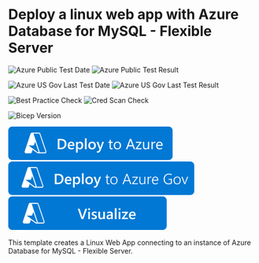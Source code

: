 # Deploy a linux web app with Azure Database for MySQL - Flexible Server

![Azure Public Test Date](https://azurequickstartsservice.blob.core.windows.net/badges/quickstarts/microsoft.dbformysql/flexible-server/linux-web-app-with-mysql/PublicLastTestDate.svg)
![Azure Public Test Result](https://azurequickstartsservice.blob.core.windows.net/badges/quickstarts/microsoft.dbformysql/flexible-server/linux-web-app-with-mysql/PublicDeployment.svg)

![Azure US Gov Last Test Date](https://azurequickstartsservice.blob.core.windows.net/badges/quickstarts/microsoft.dbformysql/flexible-server/linux-web-app-with-mysql/FairfaxLastTestDate.svg)
![Azure US Gov Last Test Result](https://azurequickstartsservice.blob.core.windows.net/badges/quickstarts/microsoft.dbformysql/flexible-server/linux-web-app-with-mysql/FairfaxDeployment.svg)

![Best Practice Check](https://azurequickstartsservice.blob.core.windows.net/badges/quickstarts/microsoft.dbformysql/flexible-server/linux-web-app-with-mysql/BestPracticeResult.svg)
![Cred Scan Check](https://azurequickstartsservice.blob.core.windows.net/badges/quickstarts/microsoft.dbformysql/flexible-server/linux-web-app-with-mysql/CredScanResult.svg)

![Bicep Version](https://azurequickstartsservice.blob.core.windows.net/badges/quickstarts/microsoft.dbformysql/flexible-server/linux-web-app-with-mysql/BicepVersion.svg)

[![Deploy To Azure](https://raw.githubusercontent.com/Azure/azure-quickstart-templates/master/1-CONTRIBUTION-GUIDE/images/deploytoazure.svg?sanitize=true)](https://portal.azure.com/#create/Microsoft.Template/uri/https%3A%2F%2Fraw.githubusercontent.com%2FAzure%2Fazure-quickstart-templates%2Fmaster%2Fquickstarts%2Fmicrosoft.dbformysql%2Fflexible-server%2Flinux-web-app-with-mysql%2Fazuredeploy.json)
[![Deploy To Azure US Gov](https://raw.githubusercontent.com/Azure/azure-quickstart-templates/master/1-CONTRIBUTION-GUIDE/images/deploytoazuregov.svg?sanitize=true)](https://portal.azure.us/#create/Microsoft.Template/uri/https%3A%2F%2Fraw.githubusercontent.com%2FAzure%2Fazure-quickstart-templates%2Fmaster%2Fquickstarts%2Fmicrosoft.dbformysql%2Fflexible-server%2Flinux-web-app-with-mysql%2Fazuredeploy.json)
[![Visualize](https://raw.githubusercontent.com/Azure/azure-quickstart-templates/master/1-CONTRIBUTION-GUIDE/images/visualizebutton.svg?sanitize=true)](http://armviz.io/#/?load=https%3A%2F%2Fraw.githubusercontent.com%2FAzure%2Fazure-quickstart-templates%2Fmaster%2Fquickstarts%2Fmicrosoft.dbformysql%2Fflexible-server%2Flinux-web-app-with-mysql%2Fazuredeploy.json)

This template creates a Linux Web App connecting to an instance of Azure Database for MySQL - Flexible Server.
